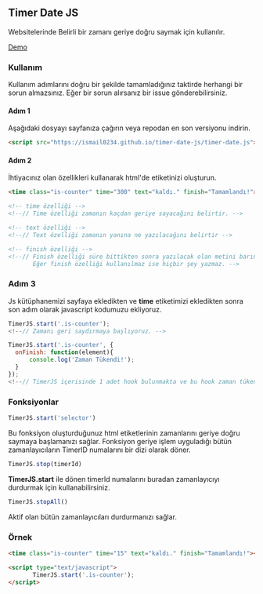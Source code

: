 ## Timer Date JS

Websitelerinde Belirli bir zamanı geriye doğru saymak için kullanılır.

[Demo](https://ismail0234.github.io/timer-date-js/)

### Kullanım

Kullanım adımlarını doğru bir şekilde tamamladığınız taktirde herhangi bir sorun almazsınız. Eğer bir sorun alırsanız bir issue gönderebilirsiniz.

#### Adım 1

Aşağıdaki dosyayı sayfanıza çağırın veya repodan en son versiyonu indirin.

```html
<script src="https://ismail0234.github.io/timer-date-js/timer-date.js"></script>
```

#### Adım 2

İhtiyacınız olan özellikleri kullanarak html'de etiketinizi oluşturun.

```html
<time class="is-counter" time="300" text="kaldı." finish="Tamamlandı!"></time>

<!-- time özelliği -->
<!--// Time özelliği zamanın kaçdan geriye sayacağını belirtir. -->

<!-- text özelliği -->
<!--// Text özelliği zamanın yanına ne yazılacağını belirtir -->

<!-- finish özelliği -->
<!--// Finish özelliği süre bittikten sonra yazılacak olan metini barındırır. 
       Eğer finish özelliği kullanılmaz ise hiçbir şey yazmaz. -->
```

### Adım 3

Js kütüphanemizi sayfaya ekledikten ve **time** etiketimizi ekledikten sonra son adım olarak javascript kodumuzu ekliyoruz.

```js
TimerJS.start('.is-counter');
<!--// Zamanı geri saydırmaya başlıyoruz. -->

TimerJS.start('.is-counter', {
  onFinish: function(element){
      console.log('Zaman Tükendi!');  
  }
});
<!--// TimerJS içerisinde 1 adet hook bulunmakta ve bu hook zaman tükendiğinde çalışmaktadır. -->

```

### Fonksiyonlar

```js
TimerJS.start('selector')
```

Bu fonksiyon oluşturduğunuz html etiketlerinin zamanlarını geriye doğru saymaya başlamanızı sağlar. Fonksiyon geriye işlem uyguladığı bütün zamanlayıcıların TimerID numalarını bir dizi olarak döner.

```js
TimerJS.stop(timerId)
```

**TimerJS.start** ile dönen timerId numalarını buradan zamanlayıcıyı durdurmak için kullanabilirsiniz.

```js
TimerJS.stopAll()
```

Aktif olan bütün zamanlayıcıları durdurmanızı sağlar.

### Örnek

<script src="https://ismail0234.github.io/timer-date-js/timer-date.js"></script>

```html
<time class="is-counter" time="15" text="kaldı." finish="Tamamlandı!"></time>

<script type="text/javascript">
       TimerJS.start('.is-counter');
</script>
```
<center>
<time class="is-counter" time="300" text="kaldı." finish="Tamamlandı!"></time>
</center>

<script type="text/javascript">
       TimerJS.start('.is-counter');
</script>
